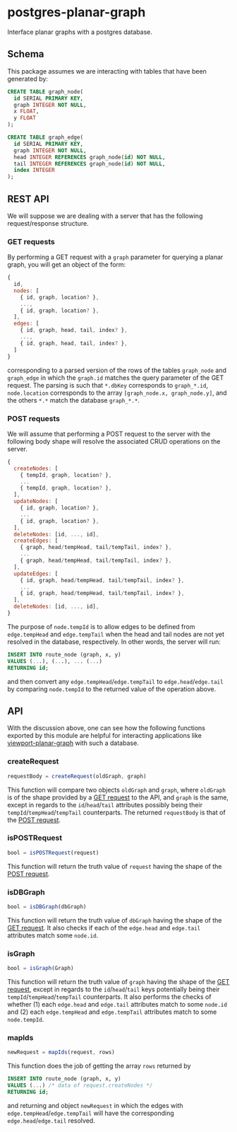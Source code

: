 # postgres-planar-graph

Interface planar graphs with a postgres database.

## Schema

This package assumes we are interacting with tables that have been generated by:

```sql
CREATE TABLE graph_node(
  id SERIAL PRIMARY KEY,
  graph INTEGER NOT NULL,
  x FLOAT,
  y FLOAT
);

CREATE TABLE graph_edge(
  id SERIAL PRIMARY KEY,
  graph INTEGER NOT NULL,
  head INTEGER REFERENCES graph_node(id) NOT NULL,
  tail INTEGER REFERENCES graph_node(id) NOT NULL,
  index INTEGER
);
```

## REST API

We will suppose we are dealing with a server that has the following request/response structure.

### GET requests

By performing a GET request with a `graph` parameter for querying a planar graph, you will get an object of the form:

```js
{
  id,
  nodes: [
    { id, graph, location? },
    ...,
    { id, graph, location? },
  ],
  edges: [
    { id, graph, head, tail, index? },
    ...,
    { id, graph, head, tail, index? },
  ]
}
```

corresponding to a parsed version of the rows of the tables `graph_node` and `graph_edge` in which the `graph.id` matches the query parameter of the GET request.
The parsing is such that `*.dbKey` corresponds to `graph_*.id`, `node.location` corresponds to the array `[graph_node.x, graph_node.y]`, and the others `*.*` match the database `graph_*.*`.

### POST requests

We will assume that performing a POST request to the server with the following body shape will resolve the associated CRUD operations on the server.

```js
{
  createNodes: [
    { tempId, graph, location? },
    ...
    { tempId, graph, location? },
  ],
  updateNodes: [
    { id, graph, location? },
    ...
    { id, graph, location? },
  ],
  deleteNodes: [id, ..., id],
  createEdges: [
    { graph, head/tempHead, tail/tempTail, index? },
    ...
    { graph, head/tempHead, tail/tempTail, index? },
  ],
  updateEdges: [
    { id, graph, head/tempHead, tail/tempTail, index? },
    ...
    { id, graph, head/tempHead, tail/tempTail, index? },
  ],
  deleteNodes: [id, ..., id],
}
```

The purpose of `node.tempId` is to allow edges to be defined from `edge.tempHead` and `edge.tempTail` when the head and tail nodes are not yet resolved in the database, respectively.
In other words, the server will run:

```sql
INSERT INTO route_node (graph, x, y)
VALUES (...), (...), ... (...)
RETURNING id;
```

and then convert any `edge.tempHead`/`edge.tempTail` to `edge.head`/`edge.tail` by comparing `node.tempId` to the returned value of the operation above.

## API

With the discussion above, one can see how the following functions exported by this module are helpful for interacting applications like [viewport-planar-graph](https://github.com/mvarble/viewport-planar-graph) with such a database.

### createRequest

```js
requestBody = createRequest(oldGraph, graph)
```

This function will compare two objects `oldGraph` and `graph`, where `oldGraph` is of the shape provided by a [GET request](#get-requests) to the API, and `graph` is the same, except in regards to the `id`/`head`/`tail` attributes possibly being their `tempId`/`tempHead`/`tempTail` counterparts.
The returned `requestBody` is that of the [POST request](#post-requests).

### isPOSTRequest

```js
bool = isPOSTRequest(request)
```

This function will return the truth value of `request` having the shape of the [POST request](#post-requests).

### isDBGraph

```js
bool = isDBGraph(dbGraph)
```

This function will return the truth value of `dbGraph` having the shape of the [GET request](#get-requests).
It also checks if each of the `edge.head` and `edge.tail` attributes match some `node.id`.

### isGraph

```js
bool = isGraph(Graph)
```

This function will return the truth value of `graph` having the shape of the [GET request](#get-requests), except in regards to the `id`/`head`/`tail` keys potentially being their `tempId`/`tempHead`/`tempTail` counterparts.
It also performs the checks of whether (1) each `edge.head` and `edge.tail` attributes match to some `node.id` and (2) each `edge.tempHead` and `edge.tempTail` attributes match to some `node.tempId`.

### mapIds

```js
newRequest = mapIds(request, rows)
```

This function does the job of getting the array `rows` returned by

```sql
INSERT INTO route_node (graph, x, y)
VALUES (...) /* data of request.createNodes */
RETURNING id;
```

and returning and object `newRequest` in which the edges with `edge.tempHead`/`edge.tempTail` will have the corresponding `edge.head`/`edge.tail` resolved.

